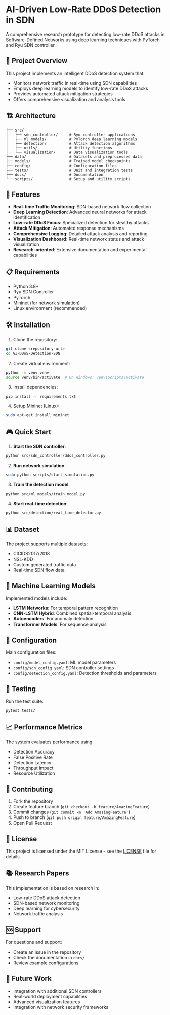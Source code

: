 # AI-Driven Low-Rate DDoS Detection in SDN

A comprehensive research prototype for detecting low-rate DDoS attacks in Software-Defined Networks using deep learning techniques with PyTorch and Ryu SDN controller.

## 🎯 Project Overview

This project implements an intelligent DDoS detection system that:
- Monitors network traffic in real-time using SDN capabilities
- Employs deep learning models to identify low-rate DDoS attacks
- Provides automated attack mitigation strategies
- Offers comprehensive visualization and analysis tools

## 🏗️ Architecture

```
├── src/
│   ├── sdn_controller/     # Ryu controller applications
│   ├── ml_models/          # PyTorch deep learning models
│   ├── detection/          # Attack detection algorithms
│   ├── utils/              # Utility functions
│   └── visualization/      # Data visualization tools
├── data/                   # Datasets and preprocessed data
├── models/                 # Trained model checkpoints
├── config/                 # Configuration files
├── tests/                  # Unit and integration tests
├── docs/                   # Documentation
└── scripts/                # Setup and utility scripts
```

## 🚀 Features

- **Real-time Traffic Monitoring**: SDN-based network flow collection
- **Deep Learning Detection**: Advanced neural networks for attack identification
- **Low-rate DDoS Focus**: Specialized detection for stealthy attacks
- **Attack Mitigation**: Automated response mechanisms
- **Comprehensive Logging**: Detailed attack analysis and reporting
- **Visualization Dashboard**: Real-time network status and attack visualization
- **Research-oriented**: Extensive documentation and experimental capabilities

## 📋 Requirements

- Python 3.8+
- Ryu SDN Controller
- PyTorch
- Mininet (for network simulation)
- Linux environment (recommended)

## 🛠️ Installation

1. Clone the repository:
```bash
git clone <repository-url>
cd AI-DDoS-Detection-SDN
```

2. Create virtual environment:
```bash
python -m venv venv
source venv/bin/activate  # On Windows: venv\Scripts\activate
```

3. Install dependencies:
```bash
pip install -r requirements.txt
```

4. Setup Mininet (Linux):
```bash
sudo apt-get install mininet
```

## 🎮 Quick Start

1. **Start the SDN controller**:
```bash
python src/sdn_controller/ddos_controller.py
```

2. **Run network simulation**:
```bash
sudo python scripts/start_simulation.py
```

3. **Train the detection model**:
```bash
python src/ml_models/train_model.py
```

4. **Start real-time detection**:
```bash
python src/detection/real_time_detector.py
```

## 📊 Dataset

The project supports multiple datasets:
- CICIDS2017/2018
- NSL-KDD
- Custom generated traffic data
- Real-time SDN flow data

## 🧠 Machine Learning Models

Implemented models include:
- **LSTM Networks**: For temporal pattern recognition
- **CNN-LSTM Hybrid**: Combined spatial-temporal analysis
- **Autoencoders**: For anomaly detection
- **Transformer Models**: For sequence analysis

## 🔧 Configuration

Main configuration files:
- `config/model_config.yaml`: ML model parameters
- `config/sdn_config.yaml`: SDN controller settings
- `config/detection_config.yaml`: Detection thresholds and parameters

## 🧪 Testing

Run the test suite:
```bash
pytest tests/
```

## 📈 Performance Metrics

The system evaluates performance using:
- Detection Accuracy
- False Positive Rate
- Detection Latency
- Throughput Impact
- Resource Utilization

## 🤝 Contributing

1. Fork the repository
2. Create feature branch (`git checkout -b feature/AmazingFeature`)
3. Commit changes (`git commit -m 'Add AmazingFeature'`)
4. Push to branch (`git push origin feature/AmazingFeature`)
5. Open Pull Request

## 📝 License

This project is licensed under the MIT License - see the [LICENSE](LICENSE) file for details.

## 📚 Research Papers

This implementation is based on research in:
- Low-rate DDoS attack detection
- SDN-based network monitoring
- Deep learning for cybersecurity
- Network traffic analysis

## 🆘 Support

For questions and support:
- Create an issue in the repository
- Check the documentation in `docs/`
- Review example configurations

## 🔮 Future Work

- Integration with additional SDN controllers
- Real-world deployment capabilities
- Advanced visualization features
- Integration with network security frameworks
